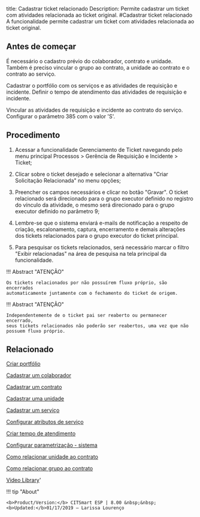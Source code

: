 title: Cadastrar ticket relacionado
Description: Permite cadastrar um ticket com atividades relacionada ao ticket original.
#Cadastrar ticket relacionado
A funcionalidade permite cadastrar um ticket com atividades relacionada ao ticket original.

Antes de começar
----------------

É necessário o cadastro prévio do colaborador, contrato e unidade. Também é
preciso vincular o grupo ao contrato, a unidade ao contrato e o contrato ao
serviço.

Cadastrar o portfólio com os serviços e as atividades de requisição e incidente.
Definir o tempo de atendimento das atividades de requisição e incidente.

Vincular as atividades de requisição e incidente ao contrato do serviço.
Configurar o parâmetro 385 com o valor 'S'.

Procedimento
------------

1.  Acessar a funcionalidade Gerenciamento de Ticket navegando pelo menu
    principal Processos \> Gerência de Requisição e Incidente \> Ticket;

2.  Clicar sobre o ticket desejado e selecionar a alternativa "Criar Solicitação
    Relacionada" no menu opções;

3.  Preencher os campos necessários e clicar no botão "Gravar". O ticket relacionado será direcionado para o grupo executor definido
    no registro do vínculo da atividade, o mesmo será direcionado para o grupo
    executor definido no parâmetro 9;

4.  Lembre-se que o sistema enviará e-mails de notificação a respeito de
    criação, escalonamento, captura, encerramento e demais alterações dos
    tickets relacionados para o grupo executor do ticket principal.
    
5.  Para pesquisar os tickets relacionados, será necessário marcar o filtro "Exibir relacionadas" na área de pesquisa na tela principal     da funcionalidade.
    
!!! Abstract "ATENÇÃO"

    Os tickets relacionados por não possuírem fluxo próprio, são encerrados
    automaticamente juntamente com o fechamento do ticket de origem.
    
!!! Abstract "ATENÇÃO"

    Independentemente de o ticket pai ser reaberto ou permanecer encerrado,
    seus tickets relacionados não poderão ser reabertos, uma vez que não
    possuem fluxo próprio.

Relacionado
-----------

[Criar portfólio](/pt-br/citsmart-esp-8/processes/portfolio-and-catalog/use/create-the-portfolio.html)

[Cadastrar um colaborador](/pt-br/citsmart-esp-8/initial-settings/access-settings/user/register-employee.html)

[Cadastrar um contrato](/pt-br/citsmart-esp-8/additional-features/contract-management/use/register-contract.html)

[Cadastrar uma unidade](/pt-br/citsmart-esp-8/platform-administration/region-and-language/register-unit.html)

[Cadastrar um serviço](/pt-br/citsmart-esp-8/processes/portfolio-and-catalog/use/register-a-service.html)

[Configurar atributos de serviço](/pt-br/citsmart-esp-8/processes/portfolio-and-catalog/use/configure-services-attributes.html)

[Criar tempo de atendimento](/pt-br/citsmart-esp-8/processes/service-level/configuration/create-time-attendance.html)

[Configurar parametrização - sistema](/pt-br/citsmart-esp-8/platform-administration/parameters-list/configure-parametrization-system.html)

[Como relacionar unidade ao contrato](/pt-br/citsmart-esp-8/processes/tickets/configuration/relate-unit-to-contract.html)

[Como relacionar grupo ao contrato](/pt-br/citsmart-esp-8/processes/tickets/configuration/relate-group-to-contract.html)

<i class='fa fa-youtube-play  fa-2x' style='color:#97ce17;vertical-align: middle;'> </i> [Video Library](https://www.youtube.com/playlist?list=PLB5qK2uzf2ROn4Xs6UdH84Ujzta2iJ6Ei)'

!!! tip "About"

    <b>Product/Version:</b> CITSmart ESP | 8.00 &nbsp;&nbsp;
    <b>Updated:</b>01/17/2019 – Larissa Lourenço
